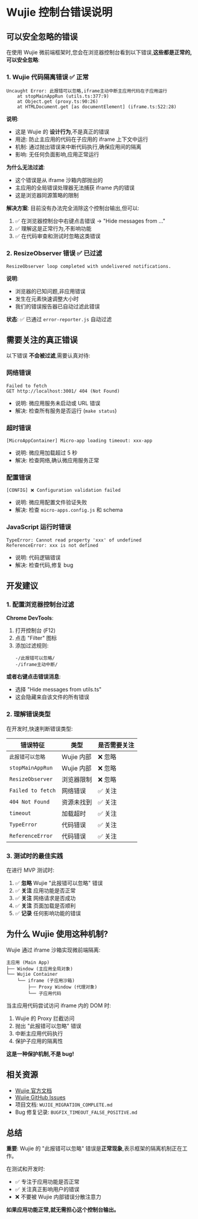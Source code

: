 # Wujie 控制台错误说明

## 可以安全忽略的错误

在使用 Wujie 微前端框架时,您会在浏览器控制台看到以下错误,**这些都是正常的,可以安全忽略**:

### 1. Wujie 代码隔离错误 ✅ 正常

```
Uncaught Error: 此报错可以忽略,iframe主动中断主应用代码在子应用运行
    at stopMainAppRun (utils.ts:377:9)
    at Object.get (proxy.ts:90:26)
    at HTMLDocument.get [as documentElement] (iframe.ts:522:28)
```

**说明**:
- 这是 Wujie 的 **设计行为**,不是真正的错误
- 用途: 防止主应用的代码在子应用的 iframe 上下文中运行
- 机制: 通过抛出错误来中断代码执行,确保应用间的隔离
- 影响: 无任何负面影响,应用正常运行

**为什么无法过滤**:
- 这个错误是从 iframe 沙箱内部抛出的
- 主应用的全局错误处理器无法捕获 iframe 内的错误
- 这是浏览器同源策略的限制

**解决方案**:
目前没有办法完全消除这个控制台输出,但可以:
1. ✅ 在浏览器控制台中右键点击错误 → "Hide messages from ..."
2. ✅ 理解这是正常行为,不影响功能
3. ✅ 在代码审查和测试时忽略这类错误

### 2. ResizeObserver 错误 ✅ 已过滤

```
ResizeObserver loop completed with undelivered notifications.
```

**说明**:
- 浏览器的已知问题,非应用错误
- 发生在元素快速调整大小时
- 我们的错误报告器已自动过滤此错误

**状态**: ✅ 已通过 `error-reporter.js` 自动过滤

## 需要关注的真正错误

以下错误 **不会被过滤**,需要认真对待:

### 网络错误
```
Failed to fetch
GET http://localhost:3001/ 404 (Not Found)
```
- 说明: 微应用服务未启动或 URL 错误
- 解决: 检查所有服务是否运行 (`make status`)

### 超时错误
```
[MicroAppContainer] Micro-app loading timeout: xxx-app
```
- 说明: 微应用加载超过 5 秒
- 解决: 检查网络,确认微应用服务正常

### 配置错误
```
[CONFIG] ❌ Configuration validation failed
```
- 说明: 微应用配置文件验证失败
- 解决: 检查 `micro-apps.config.js` 和 schema

### JavaScript 运行时错误
```
TypeError: Cannot read property 'xxx' of undefined
ReferenceError: xxx is not defined
```
- 说明: 代码逻辑错误
- 解决: 检查代码,修复 bug

## 开发建议

### 1. 配置浏览器控制台过滤

**Chrome DevTools**:
1. 打开控制台 (F12)
2. 点击 "Filter" 图标
3. 添加过滤规则:
   ```
   -/此报错可以忽略/
   -/iframe主动中断/
   ```

**或者右键点击错误消息**:
- 选择 "Hide messages from utils.ts"
- 这会隐藏来自该文件的所有错误

### 2. 理解错误类型

在开发时,快速判断错误类型:

| 错误特征 | 类型 | 是否需要关注 |
|---------|------|-------------|
| `此报错可以忽略` | Wujie 内部 | ❌ 忽略 |
| `stopMainAppRun` | Wujie 内部 | ❌ 忽略 |
| `ResizeObserver` | 浏览器限制 | ❌ 忽略 |
| `Failed to fetch` | 网络错误 | ✅ 关注 |
| `404 Not Found` | 资源未找到 | ✅ 关注 |
| `timeout` | 加载超时 | ✅ 关注 |
| `TypeError` | 代码错误 | ✅ 关注 |
| `ReferenceError` | 代码错误 | ✅ 关注 |

### 3. 测试时的最佳实践

在进行 MVP 测试时:
1. ✅ **忽略** Wujie "此报错可以忽略" 错误
2. ✅ **关注** 应用功能是否正常
3. ✅ **关注** 网络请求是否成功
4. ✅ **关注** 页面加载是否顺利
5. ✅ **记录** 任何影响功能的错误

## 为什么 Wujie 使用这种机制?

Wujie 通过 iframe 沙箱实现微前端隔离:

```
主应用 (Main App)
├── Window (主应用全局对象)
└── Wujie Container
    └── iframe (子应用沙箱)
        ├── Proxy Window (代理对象)
        └── 子应用代码
```

当主应用代码尝试访问 iframe 内的 DOM 时:
1. Wujie 的 Proxy 拦截访问
2. 抛出 "此报错可以忽略" 错误
3. 中断主应用代码执行
4. 保护子应用的隔离性

**这是一种保护机制,不是 bug!**

## 相关资源

- [Wujie 官方文档](https://wujie-micro.github.io/doc/)
- [Wujie GitHub Issues](https://github.com/Tencent/wujie/issues)
- 项目文档: `WUJIE_MIGRATION_COMPLETE.md`
- Bug 修复记录: `BUGFIX_TIMEOUT_FALSE_POSITIVE.md`

## 总结

**重要**: Wujie 的 "此报错可以忽略" 错误是**正常现象**,表示框架的隔离机制正在工作。

在测试和开发时:
- ✅ 专注于应用功能是否正常
- ✅ 关注真正影响用户的错误
- ❌ 不要被 Wujie 内部错误分散注意力

**如果应用功能正常,就无需担心这个控制台输出。**

